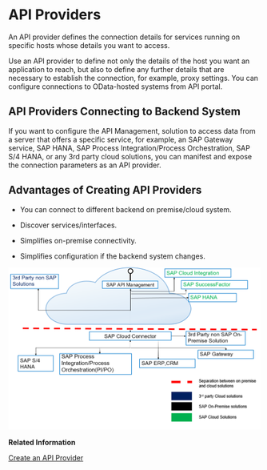 <!-- loio42e13b2749d5484da2d26931a5fb5d35 -->

# API Providers

An API provider defines the connection details for services running on specific hosts whose details you want to access.

Use an API provider to define not only the details of the host you want an application to reach, but also to define any further details that are necessary to establish the connection, for example, proxy settings. You can configure connections to OData-hosted systems from API portal.



<a name="loio42e13b2749d5484da2d26931a5fb5d35__section_iyh_mf1_3qb"/>

## API Providers Connecting to Backend System

If you want to configure the API Management, solution to access data from a server that offers a specific service, for example, an SAP Gateway service, SAP HANA, SAP Process Integration/Process Orchestration, SAP S/4 HANA, or any 3rd party cloud solutions, you can manifest and expose the connection parameters as an API provider.



<a name="loio42e13b2749d5484da2d26931a5fb5d35__section_s2x_bg1_3qb"/>

## Advantages of Creating API Providers

-   You can connect to different backend on premise/cloud system.

-   Discover services/interfaces.

-   Simplifies on-premise connectivity.

-   Simplifies configuration if the backend system changes.


![](images/API_Provider_Architecture_a549776.png) 

**Related Information**  


[Create an API Provider](create-an-api-provider-6b263e2.md "Create an API provider to connect to an API provider and browse for APIs.")

